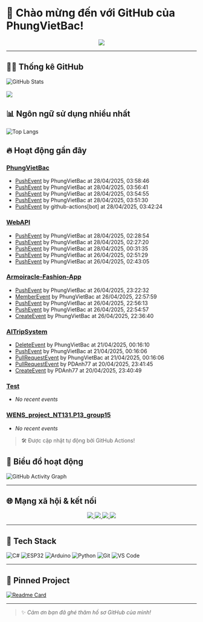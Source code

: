 # 👋 Chào mừng đến với GitHub của PhungVietBac!

<p align="center">
  <img src="https://readme-typing-svg.demolab.com/?lines=Welcome+to+my+GitHub!;I+love+Programming;AI+%7C+FullStack+%7C+Android+%7C+Desktop;Let's+build+something+awesome!&center=true&width=500&height=45&color=F7971E&vCenter=true&size=22">
</p>

---

## 🧑‍💻 Thống kê GitHub

![GitHub Stats](https://github-readme-stats.vercel.app/api?username=PhungVietBac&show_icons=true&theme=radical)
<br><br>
![](https://nirzak-streak-stats.vercel.app/?user=PhungVietBac&theme=radical)

## 📊 Ngôn ngữ sử dụng nhiều nhất

![Top Langs](https://github-readme-stats.vercel.app/api/top-langs/?username=PhungVietBac&layout=compact&theme=radical)

## 🔥 Hoạt động gần đây

<!--START_SECTION:activity-->
### [PhungVietBac](https://github.com/PhungVietBac/PhungVietBac)
- [PushEvent](https://github.com/PhungVietBac/PhungVietBac/commit/9e33cadc446606f1867aa74d3ab7d1fa04267bf6) by PhungVietBac at 28/04/2025, 03:58:46
- [PushEvent](https://github.com/PhungVietBac/PhungVietBac/commit/555250e6b88901dd227cde78f2ce4a401e964ba0) by PhungVietBac at 28/04/2025, 03:56:41
- [PushEvent](https://github.com/PhungVietBac/PhungVietBac/commit/d47101032b9efdb005193aa660f05597ca9aa337) by PhungVietBac at 28/04/2025, 03:54:55
- [PushEvent](https://github.com/PhungVietBac/PhungVietBac/commit/9ae92f088be45593af799b5be75014e7e8de334a) by PhungVietBac at 28/04/2025, 03:51:30
- [PushEvent](https://github.com/PhungVietBac/PhungVietBac/commit/9325bec231cc405708e6a838f5a85afcc583ce75) by github-actions[bot] at 28/04/2025, 03:42:24

### [WebAPI](https://github.com/PhungVietBac/WebAPI)
- [PushEvent](https://github.com/PhungVietBac/WebAPI/commit/dd99cfeebae02a0c851129cadc978173b184584e) by PhungVietBac at 28/04/2025, 02:28:54
- [PushEvent](https://github.com/PhungVietBac/WebAPI/commit/dc2a3e08a0754bea523774b09ceaf5c53747e353) by PhungVietBac at 28/04/2025, 02:27:20
- [PushEvent](https://github.com/PhungVietBac/WebAPI/commit/4b55429f7ecbd428b7b5c6294f937c85c5818943) by PhungVietBac at 28/04/2025, 00:31:35
- [PushEvent](https://github.com/PhungVietBac/WebAPI/commit/5ee21c6d6740e9c257d8ebd21412b5003d99c9bf) by PhungVietBac at 26/04/2025, 02:51:29
- [PushEvent](https://github.com/PhungVietBac/WebAPI/commit/a7bb920343978eeb6b5ad87486119bc3856037a0) by PhungVietBac at 26/04/2025, 02:43:05

### [Armoiracle-Fashion-App](https://github.com/PhungVietBac/Armoiracle-Fashion-App)
- [PushEvent](https://github.com/PhungVietBac/Armoiracle-Fashion-App/commit/9ec2d977f49d3c1a66d4bc8533a6d9a84db307c5) by PhungVietBac at 26/04/2025, 23:22:32
- [MemberEvent](https://github.com/PhungVietBac/Armoiracle-Fashion-App) by PhungVietBac at 26/04/2025, 22:57:59
- [PushEvent](https://github.com/PhungVietBac/Armoiracle-Fashion-App/commit/c1e88c8541f90c2f6dbbecaaf089d043443ec124) by PhungVietBac at 26/04/2025, 22:56:13
- [PushEvent](https://github.com/PhungVietBac/Armoiracle-Fashion-App/commit/d13f01151b5aa13bb93d7edb5d028c5eff8c3dd8) by PhungVietBac at 26/04/2025, 22:54:57
- [CreateEvent](https://github.com/PhungVietBac/Armoiracle-Fashion-App/tree/main) by PhungVietBac at 26/04/2025, 22:36:40

### [AITripSystem](https://github.com/PhungVietBac/AITripSystem)
- [DeleteEvent](https://github.com/PhungVietBac/AITripSystem) by PhungVietBac at 21/04/2025, 00:16:10
- [PushEvent](https://github.com/PhungVietBac/AITripSystem/commit/847f95c60d7f87ea3425105cef8bf1d1e6cdd3f0) by PhungVietBac at 21/04/2025, 00:16:06
- [PullRequestEvent](https://github.com/PhungVietBac/AITripSystem/pull/33) by PhungVietBac at 21/04/2025, 00:16:06
- [PullRequestEvent](https://github.com/PhungVietBac/AITripSystem/pull/33) by PDAnh77 at 20/04/2025, 23:41:45
- [CreateEvent](https://github.com/PhungVietBac/AITripSystem/tree/DucAnh) by PDAnh77 at 20/04/2025, 23:40:49

### [Test](https://github.com/PhungVietBac/Test)
- _No recent events_

### [WENS_project_NT131.P13_group15](https://github.com/PhungVietBac/WENS_project_NT131.P13_group15)
- _No recent events_


<!--END_SECTION:activity-->

> 🛠️ Được cập nhật tự động bởi GitHub Actions!

## 🧭 Biểu đồ hoạt động

![GitHub Activity Graph](https://github-readme-activity-graph.vercel.app/graph?username=PhungVietBac&theme=github-compact)

---

## 🌐 Mạng xã hội & kết nối

<p align="center">
  <a href="https://www.linkedin.com/in/b%E1%BA%AFc-ph%C3%B9ng-vi%E1%BB%87t-396674298/" target="_blank">
    <img src="https://img.shields.io/badge/-LinkedIn-0077B5?style=for-the-badge&logo=linkedin&logoColor=white" />
  </a>
  <a href="mailto:bacphungviet@gmail.com">
    <img src="https://img.shields.io/badge/-Gmail-D14836?style=for-the-badge&logo=gmail&logoColor=white" />
  </a>
  <a href="https://github.com/PhungVietBac">
    <img src="https://img.shields.io/badge/-GitHub-181717?style=for-the-badge&logo=github&logoColor=white" />
  </a>
  <a href="https://www.facebook.com/bac.phungviet.92" target="_blank">
    <img src="https://img.shields.io/badge/-Facebook-1877F2?style=for-the-badge&logo=facebook&logoColor=white" />
  </a>
</p>

---

## 🧰 Tech Stack

![C#](https://img.shields.io/badge/-CSharp-239120?style=flat&logo=c-sharp&logoColor=white)
![ESP32](https://img.shields.io/badge/-ESP32-FF5722?style=flat&logo=esphome&logoColor=white)
![Arduino](https://img.shields.io/badge/-Arduino-00979D?style=flat&logo=arduino&logoColor=white)
![Python](https://img.shields.io/badge/-Python-3776AB?style=flat&logo=python&logoColor=white)
![Git](https://img.shields.io/badge/-Git-F05032?style=flat&logo=git&logoColor=white)
![VS Code](https://img.shields.io/badge/-VSCode-007ACC?style=flat&logo=visual-studio-code&logoColor=white)

---

## 📌 Pinned Project

[![Readme Card](https://github-readme-stats.vercel.app/api/pin/?username=PhungVietBac&repo=AITripSystem&theme=radical)](https://github.com/PhungVietBac/AITripSystem)

---

> ✨ *Cảm ơn bạn đã ghé thăm hồ sơ GitHub của mình!*

